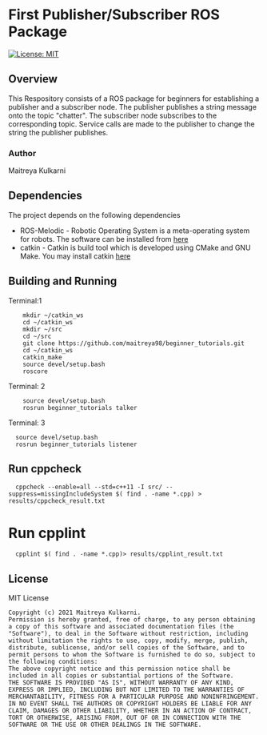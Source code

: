 # First Publisher/Subscriber ROS Package
[![License: MIT](https://img.shields.io/badge/License-MIT-blue.svg)](https://opensource.org/licenses/MIT)

## Overview
This Respository consists of a ROS package for beginners for establishing a publisher and a subscriber node. The publisher publishes a string message onto the topic "chatter". The subscriber node subscribes to the corresponding topic. Service calls are made to the publisher to change the string the publisher publishes.

### Author
Maitreya Kulkarni

## Dependencies
The project depends on the following dependencies
* ROS-Melodic - Robotic Operating System is a meta-operating system for robots. The software can be installed from [here](http://wiki.ros.org/melodic/Installation/Ubuntu) 
* catkin - Catkin is build tool which is developed using CMake and GNU Make. You may install catkin [here](http://wiki.ros.org/catkin#Installing_catkin)

## Building and Running
Terminal:1
```
    mkdir ~/catkin_ws
    cd ~/catkin_ws
    mkdir ~/src
    cd ~/src
    git clone https://github.com/maitreya98/beginner_tutorials.git
    cd ~/catkin_ws
    catkin_make
    source devel/setup.bash
    roscore
```
Terminal: 2
```
    source devel/setup.bash
    rosrun beginner_tutorials talker
```
Terminal: 3
``` 
  source devel/setup.bash
  rosrun beginner_tutorials listener
```
## Run cppcheck
```
  cppcheck --enable=all --std=c++11 -I src/ --suppress=missingIncludeSystem $( find . -name *.cpp) > results/cppcheck_result.txt
```
# Run cpplint
```
  cpplint $( find . -name *.cpp)> results/cpplint_result.txt
```
## License
MIT License
```
Copyright (c) 2021 Maitreya Kulkarni.
Permission is hereby granted, free of charge, to any person obtaining a copy of this software and associated documentation files (the "Software"), to deal in the Software without restriction, including without limitation the rights to use, copy, modify, merge, publish, distribute, sublicense, and/or sell copies of the Software, and to permit persons to whom the Software is furnished to do so, subject to the following conditions:
The above copyright notice and this permission notice shall be included in all copies or substantial portions of the Software.
THE SOFTWARE IS PROVIDED "AS IS", WITHOUT WARRANTY OF ANY KIND, EXPRESS OR IMPLIED, INCLUDING BUT NOT LIMITED TO THE WARRANTIES OF MERCHANTABILITY, FITNESS FOR A PARTICULAR PURPOSE AND NONINFRINGEMENT. IN NO EVENT SHALL THE AUTHORS OR COPYRIGHT HOLDERS BE LIABLE FOR ANY CLAIM, DAMAGES OR OTHER LIABILITY, WHETHER IN AN ACTION OF CONTRACT, TORT OR OTHERWISE, ARISING FROM, OUT OF OR IN CONNECTION WITH THE SOFTWARE OR THE USE OR OTHER DEALINGS IN THE SOFTWARE.
```


